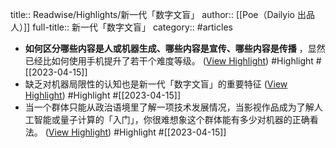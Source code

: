 title:: Readwise/Highlights/新一代「数字文盲」
author:: [[Poe（Dailyio 出品人）]]
full-title:: 新一代「数字文盲」
category:: #articles
- **如何区分哪些内容是人或机器生成、哪些内容是宣传、哪些内容是传播** ，显然已经比如何使用手机提升了若干个难度等级。 ([View Highlight](https://read.readwise.io/read/01gy23mbj4j04xq1pzzx48j06x)) #Highlight #[[2023-04-15]]
- 缺乏对机器局限性的认知也是新一代「数字文盲」的重要特征 ([View Highlight](https://read.readwise.io/read/01gy23kvbt6cvv5r8vxjy0e7xe)) #Highlight #[[2023-04-15]]
- 当一个群体只能从政治语境里了解一项技术发展情况，当影视作品成为了解人工智能或量子计算的「入门」，你很难想象这个群体能有多少对机器的正确看法。 ([View Highlight](https://read.readwise.io/read/01gy23m04ks7a891jq98wf0vhb)) #Highlight #[[2023-04-15]]